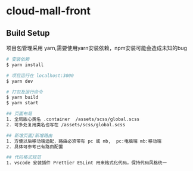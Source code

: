 # cloud-mall-front

## Build Setup
项目包管理采用 yarn,需要使用yarn安装依赖，npm安装可能会造成未知的bug
```bash
# 安装依赖
$ yarn install

# 项目运行在 localhost:3000
$ yarn dev

# 打包及运行命令
$ yarn build
$ yarn start

## 页面布局
1. 全局版心类名 .container  /assets/scss/global.scss
2. 可多处复用类名也写在 /assets/scss/global.scss

## 新增页面/新增路由
1. 方便以后移动端适配，路由必须带有 pc 或 mb,  pc:电脑端 mb:移动端
2. 具体可参考已有路由配置

## 代码格式规范
1. vscode 安装插件 Prettier ESLint 用来格式化代码，保持代码风格统一
